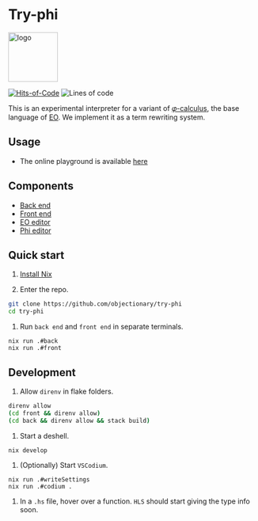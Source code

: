 # Try-phi

<img alt="logo" src="https://www.objectionary.com/cactus.svg" height="100px" />

[![Hits-of-Code](https://hitsofcode.com/github/objectionary/try-phi?branch=main)](https://hitsofcode.com/view/github/objectionary/try-phi?branch=main)
![Lines of code](https://img.shields.io/tokei/lines/github/objectionary/try-phi?style=flat-square)

This is an experimental interpreter for a variant of [𝜑-calculus](https://arxiv.org/abs/2204.07454), the base language of [EO](https://github.com/objectionary/eo).
We implement it as a term rewriting system.

## Usage

- The online playground is available [here](https://www.objectionary.com/try-phi/?editor=phi&snippet=%5B%0A%20%20a%20-%3E%203%2C%0A%20%20b%20-%3E%20%5E0.a%0A%5D.b)

## Components

- [Back end](./back/)
- [Front end](./front/)
- [EO editor](https://github.com/deemp/eo-editor)
- [Phi editor](https://github.com/deemp/phi-editor)

## Quick start

1. [Install Nix](https://github.com/deemp/flakes/blob/main/README/InstallNix.md)

1. Enter the repo.

  ```sh
  git clone https://github.com/objectionary/try-phi
  cd try-phi
  ```

1. Run `back end` and `front end` in separate terminals.

  ```console
  nix run .#back
  nix run .#front
  ```

## Development

1. Allow `direnv` in flake folders.

  ```sh
  direnv allow
  (cd front && direnv allow)
  (cd back && direnv allow && stack build)
  ```

1. Start a deshell.

  ```console
  nix develop
  ```

1. (Optionally) Start `VSCodium`.

  ```console
  nix run .#writeSettings
  nix run .#codium .
  ```

1. In a `.hs` file, hover over a function. `HLS` should start giving the type info soon.
